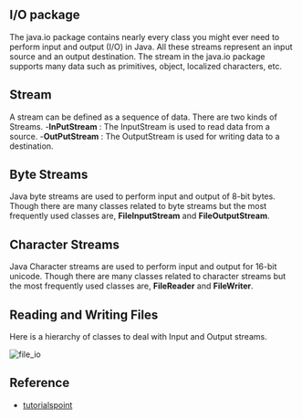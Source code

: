 ## I/O package
The java.io package contains nearly every class you might ever need to perform input and output (I/O) in Java. All these streams represent an input source and an output destination. The stream in the java.io package supports many data such as primitives, object, localized characters, etc.


## Stream
A stream can be defined as a sequence of data. There are two kinds of Streams.
-**InPutStream** : The InputStream is used to read data from a source.
-**OutPutStream** : The OutputStream is used for writing data to a destination.


## Byte Streams
Java byte streams are used to perform input and output of 8-bit bytes. Though there are many classes related to byte streams but the most frequently used classes are, **FileInputStream** and **FileOutputStream**.


## Character Streams
Java Character streams are used to perform input and output for 16-bit unicode. Though there are many classes related to character streams but the most frequently used classes are, **FileReader** and **FileWriter**.


## Reading and Writing Files
Here is a hierarchy of classes to deal with Input and Output streams.



![file_io](https://github.com/user-attachments/assets/a93b1f74-106f-4615-acc7-543a88179916)


## Reference
- [tutorialspoint]([https://github.com/EASYME-md/client](https://www.tutorialspoint.com/java/java_files_io.htm)) 

